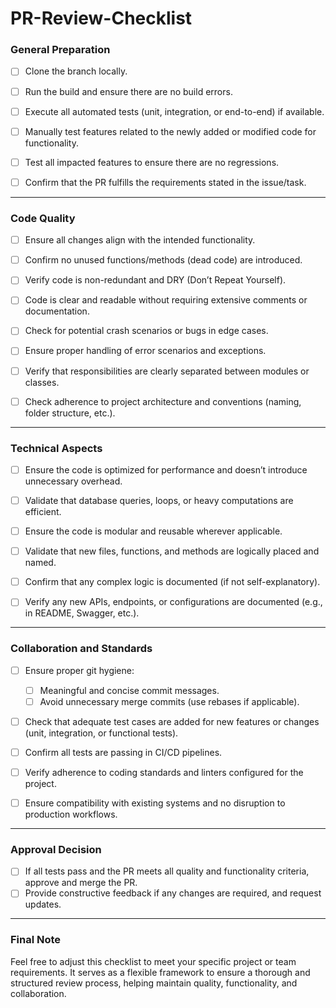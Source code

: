 # PR-Review-Checklist  

### **General Preparation**  
- [ ] Clone the branch locally.  
- [ ] Run the build and ensure there are no build errors.  
- [ ] Execute all automated tests (unit, integration, or end-to-end) if available.  
- [ ] Manually test features related to the newly added or modified code for functionality.  

- [ ] Test all impacted features to ensure there are no regressions.  
- [ ] Confirm that the PR fulfills the requirements stated in the issue/task.  

---

### **Code Quality**  

- [ ] Ensure all changes align with the intended functionality.  
- [ ] Confirm no unused functions/methods (dead code) are introduced.  
- [ ] Verify code is non-redundant and DRY (Don’t Repeat Yourself).  
- [ ] Code is clear and readable without requiring extensive comments or documentation.  
- [ ] Check for potential crash scenarios or bugs in edge cases.  
- [ ] Ensure proper handling of error scenarios and exceptions.  

- [ ] Verify that responsibilities are clearly separated between modules or classes.  
- [ ] Check adherence to project architecture and conventions (naming, folder structure, etc.).  

---

### **Technical Aspects**  

- [ ] Ensure the code is optimized for performance and doesn’t introduce unnecessary overhead.  
- [ ] Validate that database queries, loops, or heavy computations are efficient.  

- [ ] Ensure the code is modular and reusable wherever applicable.  
- [ ] Validate that new files, functions, and methods are logically placed and named.  

- [ ] Confirm that any complex logic is documented (if not self-explanatory).  
- [ ] Verify any new APIs, endpoints, or configurations are documented (e.g., in README, Swagger, etc.).  

---

### **Collaboration and Standards**  

- [ ] Ensure proper git hygiene:  
  - [ ] Meaningful and concise commit messages.  
  - [ ] Avoid unnecessary merge commits (use rebases if applicable).  

- [ ] Check that adequate test cases are added for new features or changes (unit, integration, or functional tests).  
- [ ] Confirm all tests are passing in CI/CD pipelines.  

- [ ] Verify adherence to coding standards and linters configured for the project.  
- [ ] Ensure compatibility with existing systems and no disruption to production workflows.  

---

### **Approval Decision**  

- [ ] If all tests pass and the PR meets all quality and functionality criteria, approve and merge the PR.  
- [ ] Provide constructive feedback if any changes are required, and request updates.  

---

### **Final Note**  

Feel free to adjust this checklist to meet your specific project or team requirements. It serves as a flexible framework to ensure a thorough and structured review process, helping maintain quality, functionality, and collaboration.
